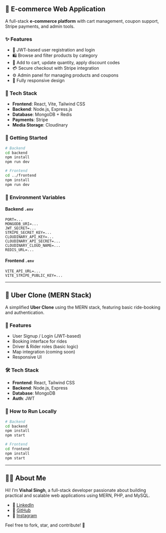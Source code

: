 
## 🛒 E-commerce Web Application

A full-stack **e-commerce platform** with cart management, coupon support, Stripe payments, and admin tools.

### ✨ Features

- 🔐 JWT-based user registration and login
- 🛍️ Browse and filter products by category
- 🛒 Add to cart, update quantity, apply discount codes
- 💳 Secure checkout with Stripe integration
- ⚙️ Admin panel for managing products and coupons
- 📱 Fully responsive design

### 🧱 Tech Stack

- **Frontend**: React, Vite, Tailwind CSS  
- **Backend**: Node.js, Express.js  
- **Database**: MongoDB + Redis  
- **Payments**: Stripe  
- **Media Storage**: Cloudinary

### 🚀 Getting Started

```bash
# Backend
cd backend
npm install
npm run dev

# Frontend
cd ../frontend
npm install
npm run dev
```

### 🧪 Environment Variables

#### Backend `.env`

```env
PORT=...
MONGODB_URI=...
JWT_SECRET=...
STRIPE_SECRET_KEY=...
CLOUDINARY_API_KEY=...
CLOUDINARY_API_SECRET=...
CLOUDINARY_CLOUD_NAME=...
REDIS_URL=...
```

#### Frontend `.env`

```env
VITE_API_URL=...
VITE_STRIPE_PUBLIC_KEY=...
```

---

## 🚗 Uber Clone (MERN Stack)

A simplified **Uber Clone** using the MERN stack, featuring basic ride-booking and authentication.

### 🚗 Features

- User Signup / Login (JWT-based)
- Booking interface for rides
- Driver & Rider roles (basic logic)
- Map integration (coming soon)
- Responsive UI

### 🛠️ Tech Stack

- **Frontend**: React, Tailwind CSS  
- **Backend**: Node.js, Express  
- **Database**: MongoDB  
- **Auth**: JWT

### 🚀 How to Run Locally

```bash
# Backend
cd backend
npm install
npm start

# Frontend
cd frontend
npm install
npm start
```

---

## 👨‍💻 About Me

Hi! I’m **Vishal Singh**, a full-stack developer passionate about building practical and scalable web applications using MERN, PHP, and MySQL.

- 🔗 [LinkedIn](https://linkedin.com/in/vishalsingh-99dev)  
- 🐙 [GitHub](https://github.com/vishhalsingh99)  
- 📸 [Instagram](https://instagram.com/vishhal.singh.99)

Feel free to fork, star, and contribute! 🤝
